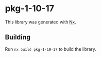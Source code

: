 # pkg-1-10-17

This library was generated with [Nx](https://nx.dev).

## Building

Run `nx build pkg-1-10-17` to build the library.

